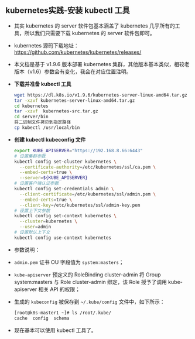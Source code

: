 ## kubernetes实践-安装 kubectl 工具
- 其实 kubernetes 的 server 软件包基本涵盖了 kubernetes 几乎所有的工具，所以我们只需要下载 kubernetes 的 server 软件包即可。
- kubernetes 源码下载地址： <https://github.com/kubernetes/kubernetes/releases/>

- 本文档是基于 v1.9.6 版本部署 kubernetes 集群，其他版本基本类似，相较老版本（v1.6）参数会有变化，我会在对应位置注明。

- **下载并准备 kubectl 工具**
  ``` bash
  wget https://dl.k8s.io/v1.9.6/kubernetes-server-linux-amd64.tar.gz
  tar -xzvf kubernetes-server-linux-amd64.tar.gz
  cd kubernetes
  tar -xzvf  kubernetes-src.tar.gz
  cd server/bin
  将二进制文件拷贝到指定路径
  cp kubectl /usr/local/bin
  ```
- **创建 kubectl kubeconfig 文件**
  ``` bash
  export KUBE_APISERVER="https://192.168.8.66:6443"
  # 设置集群参数
  kubectl config set-cluster kubernetes \
    --certificate-authority=/etc/kubernetes/ssl/ca.pem \
    --embed-certs=true \
    --server=${KUBE_APISERVER}
  # 设置客户端认证参数
  kubectl config set-credentials admin \
    --client-certificate=/etc/kubernetes/ssl/admin.pem \
    --embed-certs=true \
    --client-key=/etc/kubernetes/ssl/admin-key.pem
  # 设置上下文参数
  kubectl config set-context kubernetes \
    --cluster=kubernetes \
    --user=admin
  # 设置默认上下文
  kubectl config use-context kubernetes
  ```
- 参数说明：
- `admin.pem` 证书 OU 字段值为 `system:masters`；
- `kube-apiserver` 预定义的 RoleBinding cluster-admin 将 Group system:masters 与 Role cluster-admin 绑定，该 Role 授予了调用 kube-apiserver 相关 API 的权限；
- 生成的 `kubeconfig` 被保存到 `~/.kube/config` 文件中，如下所示：
  ``` bash
  [root@k8s-master1 ~]# ls /root/.kube/
  cache  config  schema
  ```
- 现在基本可以使用 kubectl 工具了。

